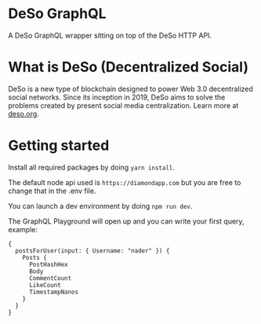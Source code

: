 # DeSo GraphQL

A DeSo GraphQL wrapper sitting on top of the DeSo HTTP API.

# What is DeSo (Decentralized Social)

DeSo is a new type of blockchain designed to power Web 3.0 decentralized social networks. Since its inception in 2019, DeSo aims to solve the problems created by present social media centralization. Learn more at [deso.org](https://deso.org).

# Getting started

Install all required packages by doing `yarn install`.

The default node api used is `https://diamondapp.com` but you are free to change that in the .env file.

You can launch a dev environment by doing `npm run dev`.

The GraphQL Playground will open up and you can write your first query, example:

```
{
  postsForUser(input: { Username: "nader" }) {
    Posts {
      PostHashHex
      Body
      CommentCount
      LikeCount
      TimestampNanos
    }
  }
}
```
